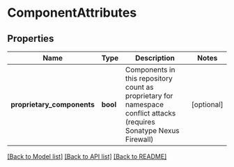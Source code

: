 # ComponentAttributes

## Properties

| Name                       | Type     | Description                                                                                                          | Notes      |
| -------------------------- | -------- | -------------------------------------------------------------------------------------------------------------------- | ---------- |
| **proprietary_components** | **bool** | Components in this repository count as proprietary for namespace conflict attacks (requires Sonatype Nexus Firewall) | [optional] |

[[Back to Model list]](../README.md#documentation-for-models) [[Back to API list]](../README.md#documentation-for-api-endpoints) [[Back to README]](../README.md)

